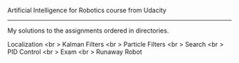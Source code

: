 
Artificial Intelligence for Robotics course from Udacity

------------------------------------------------------------------------------------
My solutions to the assignments ordered in directories.



Localization <br \>
Kalman Filters <br \>
Particle Filters <br \>
Search <br \>
PID Control <br \>
Exam <br \>
Runaway Robot